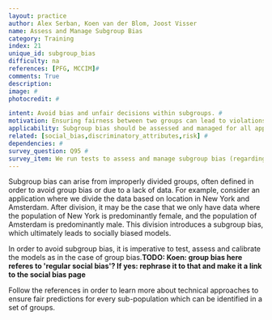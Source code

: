 ```yaml
---
layout: practice
author: Alex Serban, Koen van der Blom, Joost Visser
name: Assess and Manage Subgroup Bias
category: Training
index: 21
unique_id: subgroup_bias
difficulty: na
references: [PFG, MCCIM]#
comments: True
description:
image: #
photocredit: #

intent: Avoid bias and unfair decisions within subgroups. #
motivation: Ensuring fairness between two groups can lead to violations within subgroups. #
applicability: Subgroup bias should be assessed and managed for all applications which process data regarding groups and subgroups of individuals. #
related: [social_bias,discriminatory_attributes,risk] #
dependencies: #
survey_question: Q95 #
survey_item: We run tests to assess and manage subgroup bias (regarding e.g. gender or ethnicity).
---
```


Subgroup bias can arise from improperly divided groups, often defined in order to avoid group bias or due to a lack of data.
For example, consider an application where we divide the data based on location in New York and Amsterdam.
After division, it may be the case that we only have data where the population of New York is predominantly female, and the population of Amsterdam is predominantly male.
This division introduces a subgroup bias, which ultimately leads to socially biased models.

In order to avoid subgroup bias, it is imperative to test, assess and calibrate the models as in the case of group bias.**TODO: Koen: group bias here referes to 'regular social bias'? If yes: rephrase it to that and make it a link to the social bias page**

Follow the references in order to learn more about technical approaches to ensure fair predictions for every sub-population which can be identified in a set of groups.
